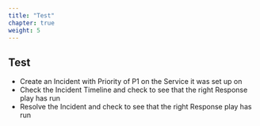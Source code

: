 ```yaml
---
title: "Test"
chapter: true
weight: 5
---
```


## Test

- Create an Incident with Priority of P1 on the Service it was set up on
- Check the Incident Timeline and check to see that the right Response play has run
- Resolve the Incident and check to see that the right Response play has run

